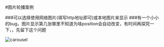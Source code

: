 #图片轮播案例

###可以选择使用网络图片(填写http地址即可)或本地图片来显示
###有一个小小的bug，图片显示第几张哪里不知道为啥position会自动改变，有时间再探究一下，，先留下这个问题







![carousel](carousel.gif)